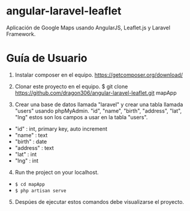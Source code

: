 # angular-laravel-leaflet
Aplicación de Google Maps usando AngularJS, Leaflet.js y Laravel Framework.

# Guía de Usuario
1. Instalar composer en el equipo.
    https://getcomposer.org/download/

2. Clonar este proyecto en el equipo.
$ git clone https://github.com/dragon306/angular-laravel-leaflet.git mapApp


3. Crear una base de datos llamada "laravel" y crear una tabla llamada "users" usando phpMyAdmin.
"id", "name", "birth", "address", "lat", "lng" estos son los campos a usar en la tabla "users".

* "id" : int, primary key, auto increment
* "name" : text
* "birth" : date
* "address" : text
* "lat" : int
* "lng" : int
4. Run the project on your localhost.
* ```$ cd mapApp```
* ```$ php artisan serve```

5. Despúes de ejecutar estos comandos debe visualizarse el proyecto.
